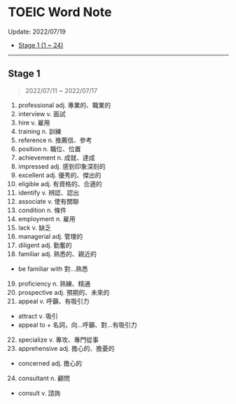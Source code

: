 # TOEIC Word Note

Update: 2022/07/19

* [Stage 1 (1 ~ 24)](#stage-1)

---

## Stage 1

> 2022/07/11 ~ 2022/07/17

1.  professional adj. 專業的、職業的
2.  interview v. 面試
3.  hire v. 雇用
4.  training n. 訓練
5.  reference n. 推薦信、參考
6.  position n. 職位、位置
7.  achievement n. 成就、達成
8.  impressed adj. 感到印象深刻的
9.  excellent adj. 優秀的、傑出的
10. eligible adj. 有資格的、合適的
11. identify v. 辨認、認出
12. associate v. 使有關聯
13. condition n. 條件
14. employment n. 雇用
15. lack v. 缺乏
16. managerial adj. 管理的
17. diligent adj. 勤奮的
18. familiar adj. 熟悉的、親近的
- be familiar with 對...熟悉
19. proficiency n. 熟練、精通
20. prospective adj. 預期的、未來的
21. appeal v. 呼籲、有吸引力
- attract v. 吸引
- appeal to + 名詞，向...呼籲、對...有吸引力
22. specialize v. 專攻、專門從事
23. apprehensive adj. 擔心的、擔憂的
- concerned adj. 擔心的
24. consultant n. 顧問
- consult v. 諮詢
